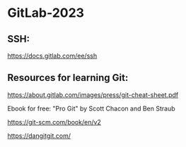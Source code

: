 # GitLab-2023

## SSH:

https://docs.gitlab.com/ee/ssh

## Resources for learning Git:

https://about.gitlab.com/images/press/git-cheat-sheet.pdf

Ebook for free: "Pro Git" by Scott Chacon and Ben Straub

https://git-scm.com/book/en/v2

https://dangitgit.com/